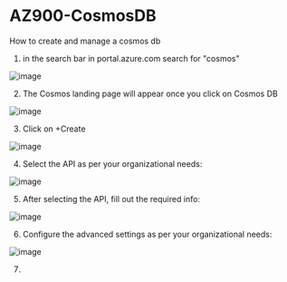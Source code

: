 # AZ900-CosmosDB
How to create and manage a cosmos db

  1) in the search bar in portal.azure.com search for "cosmos"

  ![image](https://user-images.githubusercontent.com/105960409/172482497-af9f6419-32de-435b-b4a4-0d673eb00cf6.png)

  2) The Cosmos landing page will appear once you click on Cosmos DB

  ![image](https://user-images.githubusercontent.com/105960409/172482586-60cce0b6-e25b-4d1e-8927-d53875b8334f.png)

  3) Click on +Create

  ![image](https://user-images.githubusercontent.com/105960409/172482655-001c8e7a-0f1d-4d20-9a61-43c7f7998bb8.png)

  4) Select the API as per your organizational needs: 

  ![image](https://user-images.githubusercontent.com/105960409/172482746-c8488e00-97be-4ddc-a460-c8fe0e59d1bc.png)

  5) After selecting the API, fill out the required info:

  ![image](https://user-images.githubusercontent.com/105960409/172483840-f9725166-8f09-4718-830b-535520b6ac94.png)

  6) Configure the advanced settings as per your organizational needs:

  ![image](https://user-images.githubusercontent.com/105960409/172484025-1a9fbf40-5138-4fac-8533-64a0f48f1537.png)
  
  7) 
